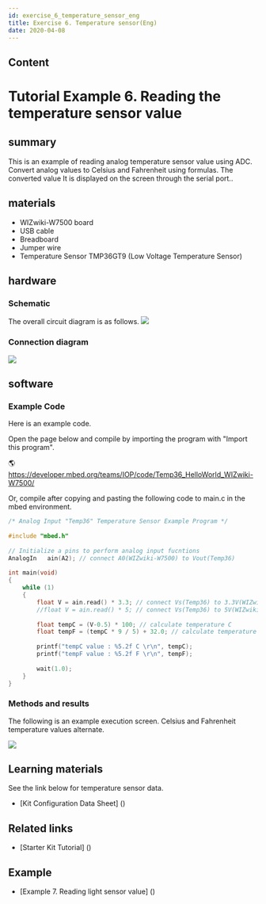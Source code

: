 ```yaml
---
id: exercise_6_temperature_sensor_eng
title: Exercise 6. Temperature sensor(Eng)
date: 2020-04-08
---
```



## Content
# Tutorial Example 6. Reading the temperature sensor value

## summary

This is an example of reading analog temperature sensor value using ADC. Convert analog values ​​to Celsius and Fahrenheit using formulas. The converted value
It is displayed on the screen through the serial port..

## materials

  - WIZwiki-W7500 board
  - USB cable
  - Breadboard
  - Jumper wire
  - Temperature Sensor TMP36GT9 (Low Voltage Temperature Sensor)

## hardware

### Schematic

The overall circuit diagram is as follows.
![](/products/wizwiki_mbed_kit/kit_kr/temp_sensor_schem.png)

### Connection diagram

![](/products/wizwiki_mbed_kit/kit_kr/exam_temp_sensor.png)

## software

### Example Code

Here is an example code.


Open the page below and compile by importing the program with "Import this program".

🌎<https://developer.mbed.org/teams/IOP/code/Temp36_HelloWorld_WIZwiki-W7500/>

Or, compile after copying and pasting the following code to main.c in the mbed environment.

``` c
/* Analog Input "Temp36" Temperature Sensor Example Program */
 
#include "mbed.h"
 
// Initialize a pins to perform analog input fucntions
AnalogIn   ain(A2); // connect A0(WIZwiki-W7500) to Vout(Temp36)
 
int main(void)
{
    while (1)
    {
        float V = ain.read() * 3.3; // connect Vs(Temp36) to 3.3V(WIZwiki-W7500) 
        //float V = ain.read() * 5; // connect Vs(Temp36) to 5V(WIZwiki-W7500)
        
        float tempC = (V-0.5) * 100; // calculate temperature C
        float tempF = (tempC * 9 / 5) + 32.0; // calculate temperature F
        
        printf("tempC value : %5.2f C \r\n", tempC);
        printf("tempF value : %5.2f F \r\n", tempF);
        
        wait(1.0);
    }
}
```

### Methods and results


The following is an example execution screen. Celsius and Fahrenheit temperature values alternate.

![](/products/wizwiki_mbed_kit/kit_kr/temp_sensor_result.jpg)

## Learning materials

See the link below for temperature sensor data.


 * [Kit Configuration Data Sheet] () 


## Related links

  * [Starter Kit Tutorial] ()

## Example

  * [Example 7. Reading light sensor value] ()
